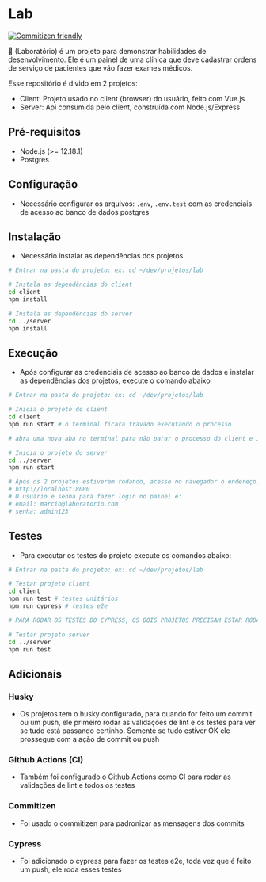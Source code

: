 # Lab

[![Commitizen friendly](https://img.shields.io/badge/commitizen-friendly-brightgreen.svg)](http://commitizen.github.io/cz-cli/)


:hospital: (Laboratório) é um projeto para demonstrar habilidades de desenvolvimento. Ele é um painel de uma clínica que deve cadastrar ordens de serviço de pacientes que vão fazer exames médicos.

Esse repositório é divido em 2 projetos:
- Client: Projeto usado no client (browser) do usuário, feito com Vue.js
- Server: Api consumida pelo client, construída com Node.js/Express

## Pré-requisitos
- Node.js (>= 12.18.1)
- Postgres

## Configuração
- Necessário configurar os arquivos: `.env`, `.env.test` com as credenciais de acesso ao banco de dados postgres

## Instalação
- Necessário instalar as dependências dos projetos
```bash
# Entrar na pasta do projeto: ex: cd ~/dev/projetos/lab

# Instala as dependências do client
cd client
npm install

# Instala as dependências do server
cd ../server
npm install
```

## Execução
- Após configurar as credenciais de acesso ao banco de dados e instalar as dependências dos projetos, execute o comando abaixo
```bash
# Entrar na pasta do projeto: ex: cd ~/dev/projetos/lab

# Inicia o projeto do client
cd client
npm run start # o terminal ficara travado executando o processo

# abra uma nova aba no terminal para não parar o processo do client e iniciar o processo do servidor:

# Inicia o projeto do server
cd ../server
npm run start

# Após os 2 projetos estiverem rodando, acesse no navegador o endereço:
# http://localhost:8080
# O usuário e senha para fazer login no painel é:
# email: marcio@laboratorio.com
# senha: admin123
```

## Testes
- Para executar os testes do projeto execute os comandos abaixo:
```bash
# Entrar na pasta do projeto: ex: cd ~/dev/projetos/lab

# Testar projeto client
cd client
npm run test # testes unitários
npm run cypress # testes e2e

# PARA RODAR OS TESTES DO CYPRESS, OS DOIS PROJETOS PRECISAM ESTAR RODANDO (client e server)

# Testar projeto server
cd ../server
npm run test
```

## Adicionais

### Husky
- Os projetos tem o husky configurado, para quando for feito um commit ou um push, ele primeiro rodar as validações de lint e os testes para ver se tudo está passando certinho. Somente se tudo estiver OK ele prossegue com a ação de commit ou push

### Github Actions (CI)
- Também foi configurado o Github Actions como CI para rodar as validações de lint e todos os testes

### Commitizen
- Foi usado o commitizen para padronizar as mensagens dos commits

### Cypress
- Foi adicionado o cypress para fazer os testes e2e, toda vez que é feito um push, ele roda esses testes